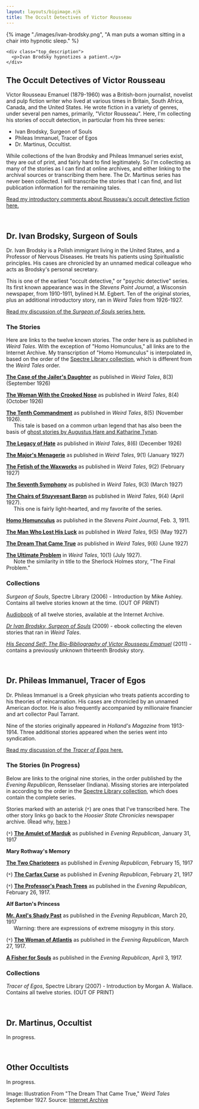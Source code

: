 ```yaml
---
layout: layouts/bigimage.njk
title: The Occult Detectives of Victor Rousseau
---
```

<style>
.inline-note {
    padding-left: 20px; /* Add a small left indent */
}
</style>

<div class="top_container">
    {% image "./images/ivan-brodsky.png", "A man puts a woman sitting in a chair into hypnotic sleep." %}

    <div class="top_description">
      <p>Ivan Brodsky hypnotizes a patient.</p>
    </div>
</div>

<div class="message-box">
<h2>The Occult Detectives of Victor Rousseau</h2>

Victor Rousseau Emanuel (1879-1960) was a British-born journalist, novelist and pulp fiction writer who lived at various times in Britain, South Africa, Canada, and the United States. He wrote fiction in a variety of genres, under several pen names, primarily, "Victor Rousseau". 
Here, I'm collecting his stories of occult detection, in particular from his three series:

* Ivan Brodsky, Surgeon of Souls
* Phileas Immanuel, Tracer of Egos
* Dr. Martinus, Occultist.

While collections of the Ivan Brodsky and Phileas Immanuel series exist, they are out of print, and fairly hard to find legitimately. 
So I'm collecting as many of the stories as I can find at online archives, and either linking to the archival sources or transcribing them here. 
The Dr. Martinus series has never been collected. I will transcribe the stories that I can find, and list publication information for the remaining tales.

[Read my introductory comments about Rousseau's occult detective fiction here.](/blog/2025-02-14-occult-detectives-of-victor-rousseau/)
</div>

<br>
<div class="message-box">

## Dr. Ivan Brodsky, Surgeon of Souls

Dr. Ivan Brodsky is a Polish immigrant living in the United States, and a Professor of Nervous Diseases. 
He treats his patients using Spiritualistic principles. His cases are chronicled by an unnamed medical colleague who acts as Brodsky's personal secretary. 

This is one of the earliest "occult detective," or "psychic detective" series. 
Its first known appearance was in the *Stevens Point Journal*, a Wisconsin newspaper, from 1910-1911, bylined H.M. Egbert. 
Ten of the original stories, plus an additional introductory story, ran in *Weird Tales* from 1926-1927.

[Read my discussion of the *Surgeon of Souls* series here.](/blog/2025-02-14-occult-detectives-of-victor-rousseau/#dr-ivan-brodsky-the-surgeon-of-souls)

### The Stories

Here are links to the twelve known stories. The order here is as published in *Weird Tales*. With the exception of "Homo Homunculus," all links are to the Internet Archive. My transcription of "Homo Homunculus" is interpolated in, based on the order of the [Spectre Library collection](https://www.isfdb.org/cgi-bin/pl.cgi?314459), which is different from the *Weird Tales* order.

[**The Case of the Jailer's Daughter**](https://archive.org/details/WeirdTalesV08N03192609/page/n49/mode/2up) as published in *Weird Tales*, 8(3) (September 1926) 

[**The Woman With the Crooked Nose**](https://archive.org/details/WeirdTalesV08N04192610/page/n41/mode/2up) as published in *Weird Tales*, 8(4) (October 1926) 

[**The Tenth Commandment**](https://archive.org/details/WeirdTalesV08N05192611/page/n101/mode/2up) as published in *Weird Tales*, 8(5) (November 1926).<br><span class="inline-note">This tale is based on a common urban legend that has also been the basis of [ghost stories by Augustus Hare and Katharine Tynan](https://multoghost.wordpress.com/2021/02/21/the-dream-house-from-fireside-tale-to-fiction/).</span>

[**The Legacy of Hate**](https://archive.org/details/WeirdTalesV08N06192612/page/n99/mode/2up) as published in *Weird Tales*, 8(6) (December 1926)

[**The Major's Menagerie**](https://archive.org/details/WeirdTalesV09N01192701/page/n83/mode/2up) as published in *Weird Tales*, 9(1) (January 1927)

[**The Fetish of the Waxworks**](https://archive.org/details/Weird_Tales_v09n02_1927-02/page/n77/mode/2up) as published in *Weird Tales*, 9(2) (February 1927) 

[**The Seventh Symphony**](https://archive.org/details/WeirdTalesV09N03192703/page/n43/mode/2up) as published in *Weird Tales*, 9(3) (March 1927) 

[**The Chairs of Stuyvesant Baron**](https://archive.org/details/WeirdTalesV09N04192704/page/n63/mode/2up) as published in *Weird Tales*, 9(4) (April 1927).<br> <span class="inline-note">This one is fairly light-hearted, and my favorite of the series.</span>

[**Homo Homunculus**](/victor-rousseau/homo-homunculus) as published in the *Stevens Point Journal*, Feb. 3, 1911.

[**The Man Who Lost His Luck**](https://archive.org/details/WeirdTalesV09N05192705/page/n39/mode/2up) as published in *Weird Tales*, 9(5) (May 1927)

[**The Dream That Came True**](https://archive.org/details/WeirdTalesV09N06192706/page/n105/mode/2up) as published in *Weird Tales*, 9(6) (June 1927)

[**The Ultimate Problem**](https://archive.org/details/Weird_Tales_v10n01_1927-07_sas/page/n77/mode/2up) in *Weird Tales*, 10(1) (July 1927).<br><span class="inline-note">Note the similarity in title to the Sherlock Holmes story, "The Final Problem."</span>

### Collections

*Surgeon of Souls*, Spectre Library (2006) - Introduction by Mike Ashley. Contains all twelve stories known at the time. (OUT OF PRINT)

[Audiobook](https://archive.org/details/ivanbrodsky_2405_librivox) of all twelve stories, available at the Internet Archive. 

[*Dr Ivan Brodsky, Surgeon of Souls*](https://pulpfictionbook.store/downloads/dr-ivan-brodsky-surgeon-of-souls-by-victor-rousseau/) (2009) - ebook collecting the eleven stories that ran in *Weird Tales*.
 
[*His Second Self: The Bio-Bibliography of Victor Rousseau Emanuel*](http://www.darkfantasy.org/spectre/HisSecondSelf.html) (2011) - contains a previously unknown thirteenth Brodsky story.
</div>
<br>

<div class="message-box">

## Dr. Phileas Immanuel, Tracer of Egos

Dr. Phileas Immanuel is a Greek physician who treats patients according to his theories of reincarnation.
His cases are chronicled by an unnamed American doctor. He is also frequently accompanied by millionaire financier and art collector Paul Tarrant. 

Nine of the stories originally appeared in *Holland's Magazine* from 1913-1914. Three additional stories appeared when the series went into syndication.

[Read my discussion of the *Tracer of Egos* here.](/blog/2025-02-26-phileas-immanuel-tracer-of-egos/)

### The Stories (In Progress)

Below are links to the original nine stories, in the order published by the *Evening Republican*, Rensselaer (Indiana). Missing stories are interpolated in according to the order in the [Spectre Library collection](https://www.isfdb.org/cgi-bin/pl.cgi?314460), which does contain the complete series.

Stories marked with an asterisk (`*`) are ones that I've transcribed here. The other story links go back to the *Hoosier State Chronicles* newspaper archive. (Read why, [here](/blog/2025-02-26-phileas-immanuel-tracer-of-egos/#nothing-is-perfect-my-reservations-about-some-individual-stories).)

(`*`) [**The Amulet of Marduk**](/victor-rousseau/amulet-of-marduk/) as published in *Evening Republican*, January 31, 1917

**Mary Rothway's Memory**

[**The Two Charioteers**](https://newspapers.library.in.gov/?a=d&d=EVRP19170215.2.24&srpos=32&e=------191-en-20--21--txt-txIN-victor+rousseau------) as published in *Evening Republican*, February 15, 1917

(`*`) [**The Carfax Curse**](/victor-rousseau/carfax-curse/) as published in *Evening Republican*, February 21, 1917

(`*`) [**The Professor's Peach Trees**](/victor-rousseau/professors-peach-trees/) as published in the *Evening Republican*, February 26, 1917.

**Alf Barton's Princess** 

[**Mr. Axel's Shady Past**](https://newspapers.library.in.gov/?a=d&d=EVRP19170320.2.29&e=-------en-20--1--txt-txIN-------) as published in the *Evening Republican*, March 20, 1917<br><span class="inline-note">Warning: there are expressions of extreme misogyny in this story.</span>

(`*`) [**The Woman of Atlantis**](/victor-rousseau/woman-of-atlantis/) as published in the *Evening Republican*, March 27, 1917.

[**A Fisher for Souls**](https://newspapers.library.in.gov/?a=d&d=EVRP19170403.2.24&srpos=21&e=------191-en-20--21--txt-txIN-victor+rousseau------) as published in the *Evening Republican*, April 3, 1917. 


### Collections

*Tracer of Egos*, Spectre Library (2007) - Introduction by Morgan A. Wallace. Contains all twelve stories. (OUT OF PRINT)

</div>
<br>

<div class="message-box">

## Dr. Martinus, Occultist

In progress.
</div>
<br>

<div class="message-box">

## Other Occultists

In progress.
</div>

<p class="credit">
 Image: Illustration From "The Dream That Came True," <em>Weird Tales</em> September 1927. Source: <a href="https://archive.org/details/WeirdTalesV09N06192706/page/n106/mode/1up">Internet Archive</a>
</p>
